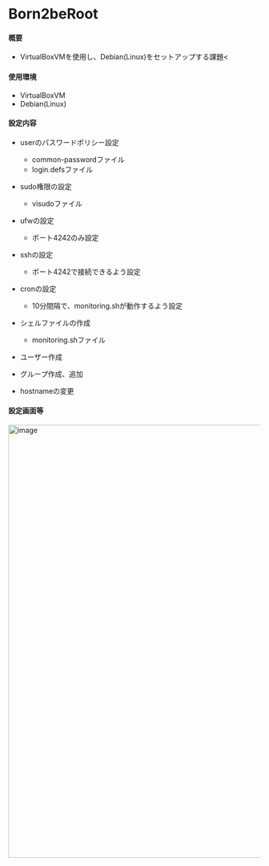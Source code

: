 # Born2beRoot

#### 概要
  * VirtualBoxVMを使用し、Debian(Linux)をセットアップする課題<
  
#### 使用環境
  * VirtualBoxVM
  * Debian(Linux)
  
#### 設定内容
  * userのパスワードポリシー設定
    * common-passwordファイル
    * login.defsファイル

  * sudo権限の設定
    * visudoファイル
  
  * ufwの設定
    * ポート4242のみ設定

  * sshの設定
    * ポート4242で接続できるよう設定

  * cronの設定
    * 10分間隔で、monitoring.shが動作するよう設定

  * シェルファイルの作成
    * monitoring.shファイル

  * ユーザー作成
  
  * グループ作成、追加

  * hostnameの変更

#### 設定画面等



<img width="864" alt="image" src="https://user-images.githubusercontent.com/80208699/224316092-41cbbff9-ffbd-4a2d-8a88-1cef788a1255.png">
